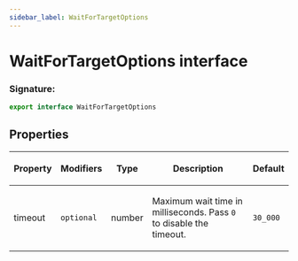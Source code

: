 ```yaml
---
sidebar_label: WaitForTargetOptions
---
```


# WaitForTargetOptions interface

### Signature:

```typescript
export interface WaitForTargetOptions
```

## Properties

<table><thead><tr><th>

Property

</th><th>

Modifiers

</th><th>

Type

</th><th>

Description

</th><th>

Default

</th></tr></thead>
<tbody><tr><td>

<span id="timeout">timeout</span>

</td><td>

`optional`

</td><td>

number

</td><td>

Maximum wait time in milliseconds. Pass `0` to disable the timeout.

</td><td>

`30_000`

</td></tr>
</tbody></table>
